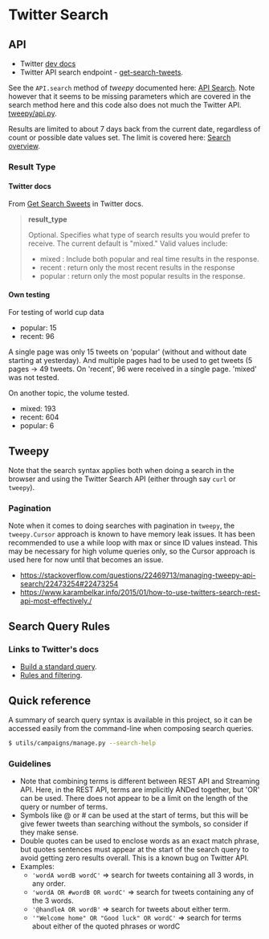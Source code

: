 # Twitter Search

## API

- Twitter [dev docs](https://developer.twitter.com/en/docs)
- Twitter API search endpoint - [get-search-tweets](https://developer.twitter.com/en/docs/tweets/search/api-reference/get-search-tweets).

See the `API.search` method of _tweepy_ documented here: [API Search](http://docs.tweepy.org/en/latest/api.html#API.search). Note however that it seems to be missing parameters which are covered in the search method here and this code also does not much the Twitter API. [tweepy/api.py](    https://github.com/tweepy/tweepy/blob/master/tweepy/api.py).

Results are limited to about 7 days back from the current date, regardless
of count or possible date values set. The limit is covered here: [Search overview](https://developer.twitter.com/en/docs/tweets/search/overview).


### Result Type


#### Twitter docs

From [Get Search Sweets](https://developer.twitter.com/en/docs/tweets/search/api-reference/get-search-tweets.html) in Twitter docs.


> **result_type**
>
> Optional. Specifies what type of search results you would prefer to receive. The current default is "mixed." Valid values include:
> - mixed : Include both popular and real time results in the response.
> - recent : return only the most recent results in the response
> - popular : return only the most popular results in the response.

#### Own testing

For testing of world cup data

- popular: 15
- recent: 96

A single page was only 15 tweets on 'popular' (without and without date starting at yesterday). And multiple pages had to be used to get tweets (5 pages -> 49 tweets. On 'recent', 96 were received in a single page. 'mixed' was not tested.

 On another topic, the volume tested.

  - mixed: 193
  - recent: 604
  - popular: 6


## Tweepy

Note that the search syntax applies both when doing a search in the browser and using the Twitter Search API (either through say `curl` or `tweepy`).

### Pagination

Note when it comes to doing searches with pagination in `tweepy`, the `tweepy.Cursor` approach is known to have memory leak issues.
It has been recommended to use a while loop with max or since ID values
instead. This may be necessary for high volume queries only, so the
Cursor approach is used here for now until that becomes an issue.

- https://stackoverflow.com/questions/22469713/managing-tweepy-api-search/22473254#22473254
- https://www.karambelkar.info/2015/01/how-to-use-twitters-search-rest-api-most-effectively./


## Search Query Rules


### Links to Twitter's docs

- [Build a standard query](https://developer.twitter.com/en/docs/tweets/rules-and-filtering/guides/build-standard-queries).
- [Rules and filtering](https://developer.twitter.com/en/docs/tweets/rules-and-filtering/guides/using-premium-operators).

## Quick reference


A summary of search query syntax is available in this project, so it can be accessed easily from the command-line when composing search queries.

```bash
$ utils/campaigns/manage.py --search-help
```


### Guidelines

- Note that combining terms is different between REST API and Streaming API.
  Here, in the REST API, terms are implicitly ANDed together, but 'OR'
  can be used. There does not appear to be a limit on the length
  of the query or number of terms.
- Symbols like @ or # can be used at the start of terms, but this will
  be give fewer tweets than searching without the symbols, so consider
  if they make sense.
- Double quotes can be used to enclose words as an exact match phrase,
  but quotes sentences must appear at the start of the search query to
  avoid getting zero results overall. This is a known bug on Twitter API.
- Examples:
    * `'wordA wordB wordC'` => search for tweets containing all 3 words,
        in any order.
    * `'wordA OR #wordB OR wordC'` => search for tweets containing any of
        the 3 words.
    * `'@handleA OR wordB'` => search for tweets about either term.
    * `'"Welcome home" OR "Good luck" OR wordC'` => search for terms
        about either of the quoted phrases or wordC

